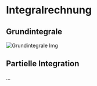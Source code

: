 # Integralrechnung

## Grundintegrale

![Grundintegrale Img](/images/grundintegrale.png)

## Partielle Integration

...
